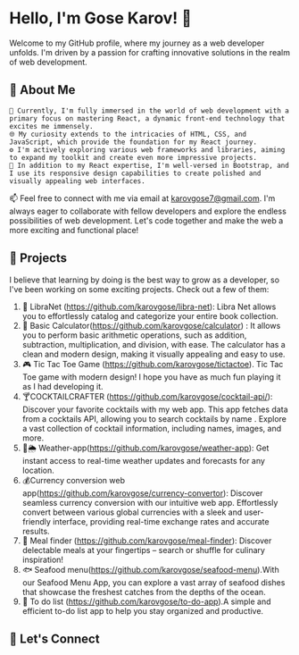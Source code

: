 # Hello, I'm Gose Karov! 👋
Welcome to my GitHub profile, where my journey as a web developer unfolds. I'm driven by a passion for crafting innovative solutions in the realm of web development.

## 🌱 About Me

    🔭 Currently, I'm fully immersed in the world of web development with a primary focus on mastering React, a dynamic front-end technology that excites me immensely.
    🌐 My curiosity extends to the intricacies of HTML, CSS, and JavaScript, which provide the foundation for my React journey.
    ⚙️ I'm actively exploring various web frameworks and libraries, aiming to expand my toolkit and create even more impressive projects.
    🌟 In addition to my React expertise, I'm well-versed in Bootstrap, and I use its responsive design capabilities to create polished and visually appealing web interfaces.

📫 Feel free to connect with me via email at karovgose7@gmail.com. I'm always eager to collaborate with fellow developers and explore the endless possibilities of web development. Let's code together and make the web a more exciting and functional place!

  ## 🌟 Projects

I believe that learning by doing is the best way to grow as a developer, so I've been working on some exciting projects. Check out a few of them:

1. 📖 LibraNet (https://github.com/karovgose/libra-net): Libra Net allows you to effortlessly catalog and categorize your entire book collection.
2.  🧮 Basic Calculator(https://github.com/karovgose/calculator) : It allows you to perform basic arithmetic operations, such as addition, subtraction, multiplication, and division, with ease. The calculator has a clean and modern design, making it visually appealing and easy to use.
3. 🎮 Tic Tac Toe Game (https://github.com/karovgose/tictactoe). Tic Tac Toe game with modern design! I hope you have as much fun playing it as I had developing it. 
4. 🍸COCKTAILCRAFTER (https://github.com/karovgose/cocktail-api/): Discover your favorite cocktails with my web app.  This app fetches data from a cocktails API, allowing you to search cocktails by name . Explore a vast collection of cocktail information, including names, images, and more.
5. 🔆🌦️ Weather-app(https://github.com/karovgose/weather-app): Get instant access to real-time weather updates and forecasts for any location.
6. 💰Currency conversion web app(https://github.com/karovgose/currency-convertor):  Discover seamless currency conversion with our intuitive web app. Effortlessly convert between various global currencies with a sleek and user-friendly interface, providing real-time  exchange rates and accurate results.
7. 🍴 Meal finder (https://github.com/karovgose/meal-finder): Discover delectable meals at your fingertips – search or shuffle for culinary inspiration!
8. 🐟 Seafood menu(https://github.com/karovgose/seafood-menu).With our Seafood Menu App, you can explore a vast array of seafood dishes that showcase the freshest catches from the depths of the ocean.
9. 📃 To do list (https://github.com/karovgose/to-do-app).A simple and efficient to-do list app to help you stay organized and productive.
## 🤝 Let's Connect


